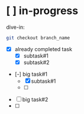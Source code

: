 # [ ] in-progress
dive-in:
```sh
git checkout branch_name
```
- [x] already completed task
    - [x] subtask#1
    - [x] subtask#2
- [-] big task#1
    - [x] subtask#1
    - [ ] 
- [ ] big task#2
- [ ] 
